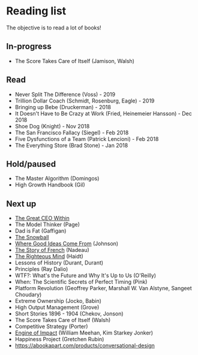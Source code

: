 # Reading list

The objective is to read a lot of books!

## In-progress
* The Score Takes Care of Itself (Jamison, Walsh)

## Read
* Never Split The Difference (Voss) - 2019
* Trillion Dollar Coach (Schmidt, Rosenburg, Eagle) - 2019
* Bringing up Bebe (Druckerman) - 2018
* It Doesn't Have to Be Crazy at Work (Fried, Heinemeier Hansson) - Dec 2018
* Shoe Dog (Knight) - Nov 2018
* The San Francisco Fallacy (Siegel) - Feb 2018
* Five Dysfunctions of a Team (Patrick Lencioni) - Feb 2018
* The Everything Store (Brad Stone) - Jan 2018

## Hold/paused
* The Master Algorithm (Domingos)
* High Growth Handbook (Gil)

## Next up
* [The Great CEO Within](https://www.amazon.com/Great-CEO-Within-Tactical-Building-ebook/dp/B07ZLGQZYC)
* The Model Thinker (Page)
* Dad is Fat (Gaffigan)
* [The Snowball](https://www.amazon.com/gp/product/0553384619/ref=as_li_qf_asin_il_tl?ie=UTF8&tag=farnamstreet-20&creative=9325&linkCode=as2&creativeASIN=0553384619&linkId=d0f300e25b3b721de23bd52156525ce7)
* [Where Good Ideas Come From](https://www.amazon.com/gp/product/1594485380/ref=as_li_qf_asin_il_tl?ie=UTF8&tag=farnamstreet-20&creative=9325&linkCode=as2&creativeASIN=1594485380&linkId=ff8ea41053ce6e1f090e90c48587227b) (Johnson)
* [The Story of French](https://www.amazon.com/gp/product/0312341849/ref=as_li_qf_asin_il_tl?tag=farnamstreet-20&ie=UTF8&linkId=598eeffd5db75e6b4fdb5ebc1f7a4c89) (Nadeau)
* [The Righteous Mind](https://www.amazon.com/Righteous-Mind-Divided-Politics-Religion/dp/0307455777) (Haidt)
* Lessons of History (Durant, Durant)
* Principles (Ray Dalio)
* WTF?: What's the Future and Why It's Up to Us (O'Reilly)
* When: The Scientific Secrets of Perfect Timing (Pink)
* Platform Revolution (Geoffrey Parker, Marshall W. Van Alstyne, Sangeet Choudary)
* Extreme Ownership (Jocko, Babin)
* High Output Management (Grove)
* Short Stories 1896 - 1904 (Chekov, Jonson)
* The Score Takes Care of Itself (Walsh)
* Competitive Strategy (Porter)
* [Engine of Impact](http://www.engineofimpact.org/) (William Meehan, Kim Starkey Jonker)
* Happiness Project (Gretchen Rubin)
* https://abookapart.com/products/conversational-design
